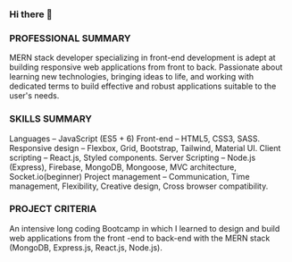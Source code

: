 ### Hi there 👋

### PROFESSIONAL SUMMARY
MERN stack developer specializing in front-end development is adept at building responsive web applications from front to back.
Passionate about learning new technologies, bringing ideas to life, and working with dedicated terms to build effective and robust
applications suitable to the user's needs.

### SKILLS SUMMARY
Languages – JavaScript (ES5 + 6) Front-end – HTML5, CSS3, SASS.
Responsive design – Flexbox, Grid, Bootstrap, Tailwind, Material UI. Client scripting – React.js, Styled components.
Server Scripting – Node.js (Express), Firebase, MongoDB, Mongoose, MVC architecture, Socket.io(beginner)
Project management – Communication, Time management, Flexibility, Creative design, Cross browser compatibility.

### PROJECT CRITERIA
An intensive long coding Bootcamp in which I learned to design and build web applications from the front -end to back-end with the
MERN stack (MongoDB, Express.js, React.js, Node.js).


